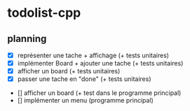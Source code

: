 # todolist-cpp

## planning

- [x] représenter une tache + affichage (+ tests unitaires)
- [x] implémenter Board + ajouter une tache (+ tests unitaires)
- [x] afficher un board (+ tests unitaires)
- [x] passer une tache en "done" (+ tests unitaires)
- [] afficher un board (+ test dans le programme principal)
- [] implémenter un menu (programme principal)


